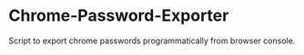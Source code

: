 # Chrome-Password-Exporter
Script to export chrome passwords programmatically from browser console.
